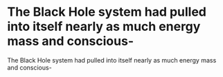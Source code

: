# The Black Hole system had pulled into itself nearly as much energy mass and conscious-

The Black Hole system had pulled into itself nearly as much energy mass and conscious-